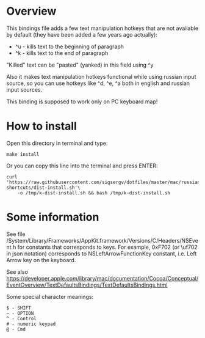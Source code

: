 Overview
========

This bindings file adds a few text manipulation hotkeys that are not available by default (they have been
added a few years ago actually):

* ^u - kills text to the beginning of paragraph
* ^k - kills text to the end of paragraph

"Killed" text can be "pasted" (yanked) in this field using ^y

Also it makes text manipulation hotkeys functional while using russian input source, so
you can use hotkeys like ^d, ^e, ^a both in english and russian input sources.

This binding is supposed to work only on PC keyboard map!


How to install
==============

Open this directory in terminal and type:

    make install


Or you can copy this line into the terminal and press ENTER:

    curl 'https://raw.githubusercontent.com/sigsergv/dotfiles/master/mac/russian-shortcuts/dist-install.sh'\
		-o /tmp/k-dist-install.sh && bash /tmp/k-dist-install.sh


Some information
================

See file /System/Library/Frameworks/AppKit.framework/Versions/C/Headers/NSEvent.h for
constants that corresponds to keys. For example, 0xF702 (or \uf702 in json notation)
corresponds to NSLeftArrowFunctionKey constant, i.e. Left Arrow key on the keyboard.

See also https://developer.apple.com/library/mac/documentation/Cocoa/Conceptual/EventOverview/TextDefaultsBindings/TextDefaultsBindings.html

Some special character meanings:

    $ - SHIFT
    ~ - OPTION
    ^ - Control
    # - numeric keypad
    @ - Cmd

